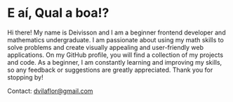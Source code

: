 # E aí, Qual a boa!?

Hi there! My name is Deivisson and I am a beginner frontend developer and mathematics undergraduate. I am passionate about using my math skills to solve problems and create visually appealing and user-friendly web applications. On my GitHub profile, you will find a collection of my projects and code. As a beginner, I am constantly learning and improving my skills, so any feedback or suggestions are greatly appreciated. Thank you for stopping by!

Contact: dvilaflor@gmail.com
